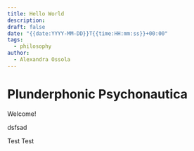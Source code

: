 ```yaml
---
title: Hello World
description: 
draft: false
date: "{{date:YYYY-MM-DD}}T{{time:HH:mm:ss}}+00:00"
tags:
  - philosophy
author:
  - Alexandra Ossola
---
```


# Plunderphonic Psychonautica

Welcome!


dsfsad

Test
Test